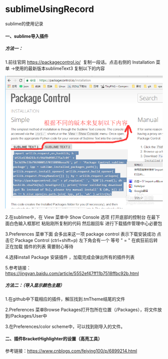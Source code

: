 # sublimeUsingRecord
sublime的使用记录

#### 一、sublime导入插件

##### 方法一：

1.前往官网 https://packagecontrol.io/  复制一段话。点击右侧的  Installation 菜单 ->使用的最新版本sublimeText3 复制以下的内容

![image](https://github.com/yangliOMG/sublimeUsingRecord/blob/master/img/1.png)

2.在sublime中，在 View 菜单中  Show Console 选项  打开底部的控制台    在最下面白色输入框那栏   粘贴刚所复制的代码      然后敲回车 进行下载插件管理中心必要包 

3.Preferences 菜单下面 会多出来这一项 package control     表示下载安装成功  点击它 Package Control  (ctrl+shift+p)    左下角会有一个 等号 " = "  在疯狂前后转     正在加载  插件的列表  需要耐心等待

4.选择install Package 安装插件  ，加载完成会弹出所有的插件列表   

5.参考链接：https://jingyan.baidu.com/article/5552ef47ff11b7518ffbc92b.html

##### 方法二：（导入显示颜色主题）

1.在github中下载相应的插件，解压找到.tmTheme结尾的文件

2.Preferences 菜单Browse Packages打开包所在位置（/Packages），将文件放到/Packages/User中

3.在Preferences/color scheme中，可以找到刚导入的文件。



#### 二、插件BracketHighlighter的设置（高亮工具）

参考链接：https://www.cnblogs.com/feiying100/p/6899214.html
